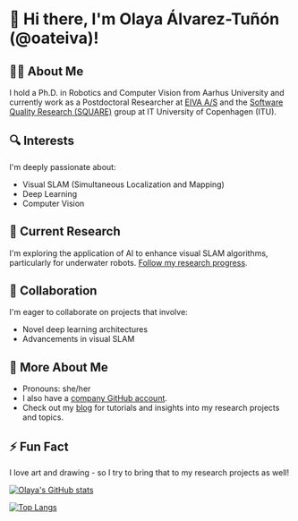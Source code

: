 # 👋 Hi there, I'm Olaya Álvarez-Tuñón (@oateiva)!

## 👩‍🔬 About Me
I hold a Ph.D. in Robotics and Computer Vision from Aarhus University and currently work as a Postdoctoral Researcher at [EIVA A/S](https://www.eiva.com/) and the [Software Quality Research (SQUARE)](https://pure.itu.dk/da/organisations/software-quality-research-square) group at IT University of Copenhagen (ITU).

## 🔍 Interests
I'm deeply passionate about:
- Visual SLAM (Simultaneous Localization and Mapping)
- Deep Learning
- Computer Vision

## 🌱 Current Research
I'm exploring the application of AI to enhance visual SLAM algorithms, particularly for underwater robots. [Follow my research progress](https://scholar.google.com/citations?user=4goTk4EAAAAJ&hl=es&oi=ao).

## 🤝 Collaboration
I'm eager to collaborate on projects that involve:
- Novel deep learning architectures
- Advancements in visual SLAM


## 🌟 More About Me
- Pronouns: she/her
- I also have a [company GitHub account](https://github.com/oateiva).
- Check out my [blog](https://olayasturias.github.io/) for tutorials and insights into my research projects and topics.

## ⚡ Fun Fact
I love art and drawing - so I try to bring that to my research projects as well!

<!--START_SECTION:BLOCKS-->

<!--END_SECTION:BLOCKS-->

<!--START_SECTION:SHOW_TIME-->

<!--END_SECTION:SHOW_TIME-->
[![Olaya's GitHub stats](https://github-readme-stats.vercel.app/api?username=olayasturias&count_private=true&show_icons=true)](https://github.com/anuraghazra/github-readme-stats)

[![Top Langs](https://github-readme-stats.vercel.app/api/top-langs/?username=olayasturias&layout=compact&count_private=true&hide=javascript,html,Jupyter%20Notebook,CSS,c%23,Makefile,Tex,GLSL,qmake,M4,scilab&show_icons=true&include_all_commits=false&is_fork=false)](https://github.com/anuraghazra/github-readme-stats)

<!--
**olayasturias/olayasturias** is a ✨ _special_ ✨ repository because its `README.md` (this file) appears on your GitHub profile.

Here are some ideas to get you started:

- 🔭 I’m currently working on ...
- 🌱 I’m currently learning ...
- 👯 I’m looking to collaborate on ...
- 🤔 I’m looking for help with ...
- 💬 Ask me about ...
- 📫 How to reach me: ...
- 😄 Pronouns: ...
- ⚡ Fun fact: ...
-->
